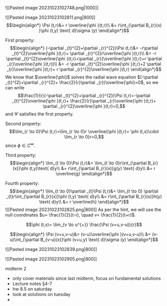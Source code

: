 ![[Pasted image 20231023102748.png|1000]]


![[Pasted image 20231023102811.png|800]]
$$\begin{align*}
\Psi (t,r)&= r \overline{\phi }(t,r)\\
&= r\int_{\partial B_{r}(x) }\phi (t,y) \text{ d}\sigma  (y)
\end{align*}$$

First property:
$$\begin{align*}
(-\partial _{t}^{2}+\partial _{r}^{2})\Psi (t,r)&= -r\partial _{t}^{2}\overline{\phi }(t,r)+ \partial _{r}^{2}r\overline{\phi }(t,r)\\
	&= -r \partial _{t}^{2}\overline{\phi }(t,r)+\partial _{r}(\overline{\phi }(t,r)+r \partial _{r}\overline{\phi }(t,r))\\
&= -r \partial _{t}^{2}\overline{\phi }(t,r)+2 \partial _{r}\overline{\phi }(t,r)+ r \partial _{r}^{2}\overline{\phi }(t,r)
\end{align*}$$
We know that $\overline{\phi}$ solves the radial wave equation $(-\partial _{t}^{2}+\partial _{r}^{2}+ \frac{2}{r}\partial _{r})\overline{\phi}=0$, so we can write
$$\frac{1}{r}(-\partial _{t}^{2}+\partial _{r}^{2})\Psi (t,r)=-\partial _{t}^{2}\overline{\phi }(t,r)+ \frac{2}{r}\partial _{r}\overline{\phi }(t,r)+ \partial _{r}^{2}\overline{\phi }(t,r)=0,$$
and $\Psi$ satisfies the first property.

Second property:
$$\lim_{r \to 0}\Psi (t,r)=\lim_{r \to 0}r \overline{\phi }(t,r)= \phi (t,x)\cdot \lim_{r \to 0}r=0,$$
since $\phi \in C^\infty$.

Third property:
$$\begin{align*}
\lim_{t \to 0}\Psi (t,r)&= \lim_{t \to 0}r\int_{\partial B_{r}(x)}\phi (t,y)\text{ d}y\\
	&= r\int_{\partial B_{r}(x)}g(y) \text{ d}y\\
&= r \overline{g}
\end{align*}$$

Fourth property:
$$\begin{align*}
\lim_{t \to 0}\partial _{t}\Psi (t,r)&= \lim_{t \to 0} \partial _{t}r\int_{\partial B_{r}(x)}\phi (t,y) \text{ d}y\\
		&= r\int_{\partial B_{r}(x)}h(y) \text{ d}y\\
	&= r \overline{h}
\end{align*}$$
![[Pasted image 20231023102825.png|800]]
As per the hint, we will use the null coordinates $u= \frac{1}{2}(t-r), \quad v= \frac{1}{2}(t+r)$.

$$\phi (t,x)= \lim_{v \to u^{+}} \frac{\Psi  (v+u,v-u)}{r}$$

$$\begin{align*}
\Psi (v+u,v-u)&= (v-u)\overline{\phi }(v+u,v-u)\\
&= (v-u)\int_{\partial B_{v-u}(x)}\phi (v+u,y) \text{ d}\sigma (y)
\end{align*}$$


![[Pasted image 20231023102839.png|800]]

![[Pasted image 20231023102905.png|800]]


midterm 2
* only cover materials since last midterm, focus on fundamental solutions
* Lecture notes §4-7
* hw 8.5 on saturday
* look at solutions on tuesday
* 